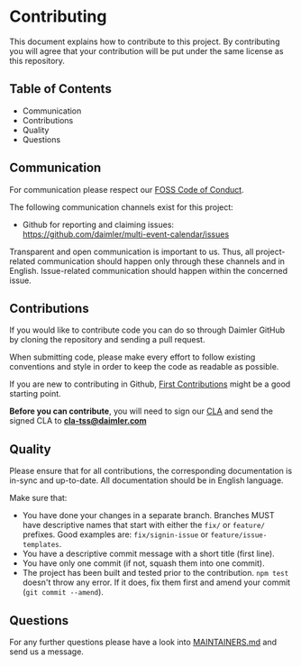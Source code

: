 <!-- SPDX-License-Identifier: MIT -->
<!-- Copyright (c) 2021 Daimler TSS GmbH -->
# Contributing

This document explains how to contribute to this project.
By contributing you will agree that your contribution will be put under the same license as this repository.

## Table of Contents
- Communication
- Contributions
- Quality
- Questions

## Communication
For communication please respect our [FOSS Code of Conduct](CODE_OF_CONDUCT.md).

The following communication channels exist for this project:
- Github for reporting and claiming issues: https://github.com/daimler/multi-event-calendar/issues

Transparent and open communication is important to us. Thus, all project-related communication should happen only through these channels and in English. Issue-related communication should happen within the concerned issue.

## Contributions
If you would like to contribute code you can do so through Daimler GitHub by cloning the repository and sending a pull request.

When submitting code, please make every effort to follow existing conventions and style in order to keep the code as readable as possible.

If you are new to contributing in Github, [First Contributions](https://github.com/firstcontributions/first-contributions) might be a good starting point.

**Before you can contribute**, you will need to sign our [CLA](https://github.com/Daimler/daimler-foss/blob/main/CONTRIBUTORS_LICENSE_AGREEMENT.md) and send the signed CLA to **cla-tss@daimler.com**

## Quality
Please ensure that for all contributions, the corresponding documentation is in-sync and up-to-date. All documentation should be in English language.

Make sure that:
- You have done your changes in a separate branch. Branches MUST have descriptive names that start with either the `fix/` or `feature/` prefixes. Good examples are: `fix/signin-issue` or `feature/issue-templates`.
- You have a descriptive commit message with a short title (first line).
- You have only one commit (if not, squash them into one commit).
- The project has been built and tested prior to the contribution. `npm test` doesn't throw any error. If it does, fix them first and amend your commit (`git commit --amend`).

## Questions
For any further questions please have a look into [MAINTAINERS.md](MAINTAINERS.md) and send us a message.

